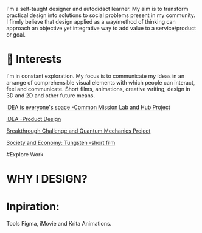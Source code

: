 
I'm a self-taught designer and autodidact learner. My aim is to transform practical design into solutions to social problems present in my community.
I firmly believe that design applied as a way/method of thinking can approach an objective yet integrative way to add value to a service/product or goal.

# 🚩 Interests
I'm in constant exploration. My focus is to communicate my ideas in an arrange of 
comprehensible visual elements with which people can interact, feel and communicate. 
Short films, animations, creative writing, design in 3D and 2D and other future means. 

[iDEA is everyone's space -Common Mission Lab and Hub Project](https://coda.io/@mr-maclowelll/idea/env-design-9)

[iDEA -Product Design](https://www.behance.net/gallery/214132493/iDEA-Everyones-Hub)

[Breakthrough Challenge and Quantum Mechanics Project](https://drive.google.com/drive/folders/15WUvs2NXDPKtKIxn0zOBRT2W5aGzXHvo?usp=sharing)

[Society and Economy: Tungsten -short film](https://docs.google.com/document/d/1hAdoAENF4OfJOwzpbgxsPTkBGXqGXUjtssEn6eicpUk/edit?usp=sharing)

#Explore Work 



# WHY I DESIGN? 


# Inpiration: 




Tools
Figma, iMovie and Krita Animations.  


